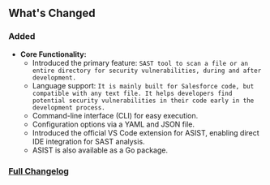 ## What's Changed
### Added

* **Core Functionality:**  
  * Introduced the primary feature: `SAST tool to scan a file or an entire directory for security vulnerabilities, during and after development.`  
  * Language support: `It is mainly built for Salesforce code, but compatible with any text file. It helps developers find potential security vulnerabilities in their code early in the development process.`  
  * Command-line interface (CLI) for easy execution.  
  * Configuration options via a YAML and JSON file.
  * Introduced the official VS Code extension for ASIST, enabling direct IDE integration for SAST analysis.
  * ASIST is also available as a Go package.

### [Full Changelog](https://github.com/certinia/asist/main/CHANGELOG.md)